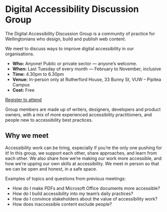 # Digital Accessibility Discussion Group

The Digital Accessibility Discussion Group is a community of practice for Wellingtonians who design, build and publish web content. 

We meet to discuss ways to improve digital accessibility in our organisations.

- **Who:** Anyone! Public or private sector — anyone’s welcome.
- **When:** Last Tuesday of every month — February to November, inclusive
- **Time:** 4.30pm to 6.30pm
- **Venue:** In-person only at Rutherford House, 33 Bunny St, VUW – Pipitea Campus
- **Cost:** Free

[Register to attend](https://wellingtonuni-professional.nz/course/digital-accessibility-discussion-group/)

Group members are made up of writers, designers, developers and product owners, with a mix of more experienced accessibility practitioners, and people new to accessibility best practices.

## Why we meet

Accessibility work can be tiring, especially if you’re the only one pushing for it! In this group, we support each other, share approaches, and learn from each other. We also share how we’re making our work more accessible, and how we’re upping our own skills at accessibility. We meet in person so that we can be open and honest, in a safe space.

Examples of topics and questions from previous meetings:

- How do I make PDFs and Microsoft Office documents more accessible?
- How do I build accessibility into my team’s daily practices?
- How do I convince stakeholders about the value of accessibility work?
- How does inaccessible content exclude people?

